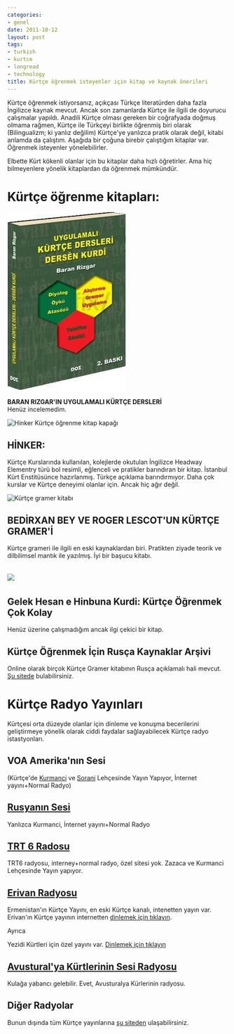 ```yaml
---
categories:
- genel
date: 2011-10-12
layout: post
tags:
- turkish
- kurtce
- longread
- technology
title: Kürtçe öğrenmek isteyenler için kitap ve kaynak önerileri
---
```


Kürtçe öğrenmek istiyorsanız, açıkçası Türkçe literatürden daha fazla İngilizce kaynak mevcut. Ancak son zamanlarda Kürtçe ile ilgili de doyurucu çalışmalar yapıldı. Anadili Kürtçe olması gereken bir coğrafyada doğmuş olmama rağmen, Kürtçe ile Türkçeyi birlikte öğrenmiş biri olarak (Bilingualizm; ki yanlız değilim) Kürtçe'ye yanlızca pratik olarak değil, kitabi anlamda da çalıştım. Aşağıda bir çoğuna birebir çalıştığım kitaplar var. Öğrenmek isteyenler yönelebilirler.

  

Elbette Kürt kökenli olanlar için bu kitaplar daha hızlı öğretirler. Ama hiç bilmeyenlere yönelik kitaplardan da öğrenmek mümkündür.

  
  

# **Kürtçe öğrenme kitapları:**

[![](/images/400950)](http://static.idefix.com/cache/0/270/400950)

  
  
  
  
  
  
  
  
  
  
**BARAN RIZGAR'IN UYGULAMALI KÜRTÇE DERSLERİ**  
Henüz incelemedim.  
  
![](/images/getimageV3.asp "Hinker Kürtçe öğrenme kitap kapağı")  

## HİNKER:

  
Kürtçe Kurslarında kullanılan, kolejlerde okutulan İngilizce Headway Elementry türü bol resimli, eğlenceli ve pratikler barındıran bir kitap. İstanbul Kürt Enstitüsünce hazırlanmış. Türkçe açıklama barındırmıyor. Daha çok kurslar ve Kürtçe deneyimi olanlar için. Ancak hiç ağır değil.  
  
![](/images/301b.jpg "Kürtçe gramer kitabı")  

## BEDİRXAN BEY VE ROGER LESCOT'UN KÜRTÇE GRAMER'İ

  
Kürtçe grameri ile ilgili en eski kaynaklardan biri. Pratikten ziyade teorik ve dilbilimsel mantık ile yazılmış. İyi bir başucu kitabı.  

## ![](/images/446452geb.jpg)

  

## Gelek Hesan e Hinbuna Kurdi: Kürtçe Öğrenmek Çok Kolay

  
Henüz üzerine çalışmadığım ancak ilgi çekici bir kitap.  

## Kürtçe Öğrenmek İçin Rusça Kaynaklar Arşivi

  
Online olarak birçok Kürtçe Gramer kitabının Rusça açıklamalı hali mevcut. [Şu sitede](http://turkce-rusca.narod.ru/kurtce.htm "Rusça açıklamalı Kürtçe") bulabilirsiniz.  

# **Kürtçe Radyo Yayınları**

  
Kürtçesi orta düzeyde olanlar için dinleme ve konuşma becerilerini geliştirmeye yönelik olarak ciddi faydalar sağlayabilecek Kürtçe radyo istastyonları.  

## VOA Amerika'nın Sesi

  
(Kürtçe'de [Kurmanci](http://www.voanews.com/kurdi/news/ "Kurmanci Versiyon") ve [Sorani](http://www.voanews.com/kurdish/news/ "Sorani versiyon") Lehçesinde Yayın Yapıyor, İnternet yayını+Normal Radyo)  

## [Rusyanın Sesi](http://kurdish.ruvr.ru/)

  
Yanlızca Kurmanci, İnternet yayını+Normal Radyo  

## [TRT 6 Radosu](http://172.30.101.24:15871/cgi-bin/blockpage.cgi?ws-session=3186198)

  
TRT6 radyosu, interney+normal radyo, özel sitesi yok. Zazaca ve Kurmanci Lehçesinde Yayın yapıyor.  

## [Erivan Radyosu](http://www.int.armradio.am/kurd/ "Erivan radyosu resmi sitesi")

  
Ermenistan'ın Kürtçe Yayını, en eski Kürtçe kanalı, intenetten yayın var. Erivan'ın Kürtçe yayının internetten [dinlemek için tıklayın](http://www.int.armradio.am/kurd/live.php?d=1210 "Denge Erivan").  
  
Ayrıca  
  
Yezidi Kürtleri için özel yayını var. [Dinlemek için tıklayın](http://www.int.armradio.am/ez/live.php?d=1110 "Yezidi Kürtçesi Radyo")  

## [Avustural'ya Kürtlerinin Sesi Radyosu](http://www.2000fm.com/index.php?option=com_content&view=article&id=89&Itemid=202 "Denge Kurden Avusturalyaye")

  
Kulağa yabancı gelebilir. Evet, Avusturalya Kürlerinin radyosu.  

## Diğer Radyolar

  
Bunun dışında tüm Kürtçe yayınlarına [şu siteden](http://www.medyayakurdi.com/) ulaşabilirsiniz.
